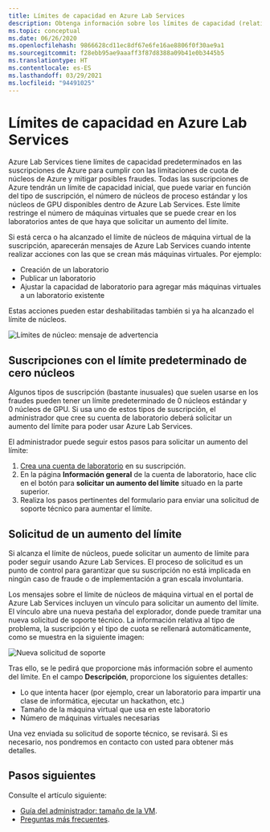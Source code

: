 ```yaml
---
title: Límites de capacidad en Azure Lab Services
description: Obtenga información sobre los límites de capacidad (relativos a las máquinas virtuales) en Azure Lab Services.
ms.topic: conceptual
ms.date: 06/26/2020
ms.openlocfilehash: 9866628cd11ec8df67e6fe16ae8806f0f30ae9a1
ms.sourcegitcommit: f28ebb95ae9aaaff3f87d8388a09b41e0b3445b5
ms.translationtype: HT
ms.contentlocale: es-ES
ms.lasthandoff: 03/29/2021
ms.locfileid: "94491025"
---
```

# <a name="capacity-limits-in-azure-lab-services"></a>Límites de capacidad en Azure Lab Services
Azure Lab Services tiene límites de capacidad predeterminados en las suscripciones de Azure para cumplir con las limitaciones de cuota de núcleos de Azure y mitigar posibles fraudes. Todas las suscripciones de Azure tendrán un límite de capacidad inicial, que puede variar en función del tipo de suscripción, el número de núcleos de proceso estándar y los núcleos de GPU disponibles dentro de Azure Lab Services. Este límite restringe el número de máquinas virtuales que se puede crear en los laboratorios antes de que haya que solicitar un aumento del límite.  

Si está cerca o ha alcanzado el límite de núcleos de máquina virtual de la suscripción, aparecerán mensajes de Azure Lab Services cuando intente realizar acciones con las que se crean más máquinas virtuales. Por ejemplo: 

- Creación de un laboratorio
- Publicar un laboratorio
- Ajustar la capacidad de laboratorio para agregar más máquinas virtuales a un laboratorio existente

Estas acciones pueden estar deshabilitadas también si ya ha alcanzado el límite de núcleos. 

![Límites de núcleo: mensaje de advertencia](./media/capacity-limits/warning-message.png)

## <a name="subscriptions-with-default-limit-of-zero-cores"></a>Suscripciones con el límite predeterminado de cero núcleos
Algunos tipos de suscripción (bastante inusuales) que suelen usarse en los fraudes pueden tener un límite predeterminado de 0 núcleos estándar y 0 núcleos de GPU. Si usa uno de estos tipos de suscripción, el administrador que cree su cuenta de laboratorio deberá solicitar un aumento del límite para poder usar Azure Lab Services. 

El administrador puede seguir estos pasos para solicitar un aumento del límite:  

1.  [Crea una cuenta de laboratorio](tutorial-setup-lab-account.md) en su suscripción.
2.  En la página **Información general** de la cuenta de laboratorio, hace clic en el botón para **solicitar un aumento del límite** situado en la parte superior. 
3.  Realiza los pasos pertinentes del formulario para enviar una solicitud de soporte técnico para aumentar el límite.

## <a name="request-a-limit-increase"></a>Solicitud de un aumento del límite
Si alcanza el límite de núcleos, puede solicitar un aumento de límite para poder seguir usando Azure Lab Services. El proceso de solicitud es un punto de control para garantizar que su suscripción no está implicada en ningún caso de fraude o de implementación a gran escala involuntaria.

Los mensajes sobre el límite de núcleos de máquina virtual en el portal de Azure Lab Services incluyen un vínculo para solicitar un aumento del límite. El vínculo abre una nueva pestaña del explorador, donde puede tramitar una nueva solicitud de soporte técnico. La información relativa al tipo de problema, la suscripción y el tipo de cuota se rellenará automáticamente, como se muestra en la siguiente imagen: 

![Nueva solicitud de soporte](./media/capacity-limits/new-support-request.png)


Tras ello, se le pedirá que proporcione más información sobre el aumento del límite. En el campo **Descripción**, proporcione los siguientes detalles:

- Lo que intenta hacer (por ejemplo, crear un laboratorio para impartir una clase de informática, ejecutar un hackathon, etc.)
- Tamaño de la máquina virtual que usa en este laboratorio
- Número de máquinas virtuales necesarias

Una vez enviada su solicitud de soporte técnico, se revisará. Si es necesario, nos pondremos en contacto con usted para obtener más detalles. 

## <a name="next-steps"></a>Pasos siguientes
Consulte el artículo siguiente:
- [Guía del administrador: tamaño de la VM](administrator-guide.md#vm-sizing).
- [Preguntas más frecuentes](classroom-labs-faq.md).
